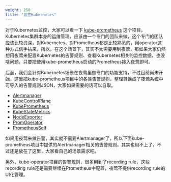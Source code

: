 ```yaml
---
weight: 250
title: "监控Kubernetes"
---
```


对于Kubernetes监控，大家可以看一下 [kube-prometheus](https://github.com/prometheus-operator/kube-prometheus) 这个项目，Kubernetes集群本身的运维管理，应该由一个专门的团队来做，这个专门的团队应该比较资深，对Kubernetes、对Prometheus都是比较熟悉的，用operator这种方式信手拈来。所以，在这个场景下，其实不太需要用到夜莺，那如果大家仍然想用夜莺来配置Kubernetes的告警规则、查看Kubernetes相关的监控数据，也没啥问题，只要把使用kube-prometheus启动的Prometheus接入夜莺即可。

后面，我们会针对Kubernetes场景在夜莺里做专门的功能支持，不过目前尚未开始，这里把kube-prometheus项目中的各类告警规则，整理转换成了夜莺系统中可导入的告警规则JSON，大家如果需要的话可以自取。

- [Alertmanager](/json/Alertmanager.json)
- [KubeControlPlane](/json/KubeControlPlane.json)
- [KubePrometheus](/json/KubePrometheus.json)
- [KubeStateMetrics](/json/KubeStateMetrics.json)
- [NodeExporter](/json/NodeExporter.json)
- [PromOperator](/json/PromOperator.json)
- [PrometheusSelf](/json/PrometheusSelf.json)

如果用夜莺来做告警，其实就不需要Alertmanager了，所以下面kube-prometheus项目中提供的Alertmanager相关的告警规则，其实也用不上了，不过还是放在了这里，大家看自己的场景需求吧。

另外，kube-operator项目的告警规则，很多用到了recording rule，这些recording rule还是需要继续在Prometheus中配置，夜莺不提供recording rule的UI化管理。
